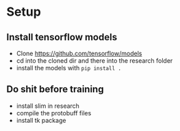 # Setup
## Install tensorflow models
- Clone https://github.com/tensorflow/models
- cd into the cloned dir and there into the research folder
- install the models with `pip install .`

## Do shit before training
- install slim in research
- compile the protobuff files
- install tk package
